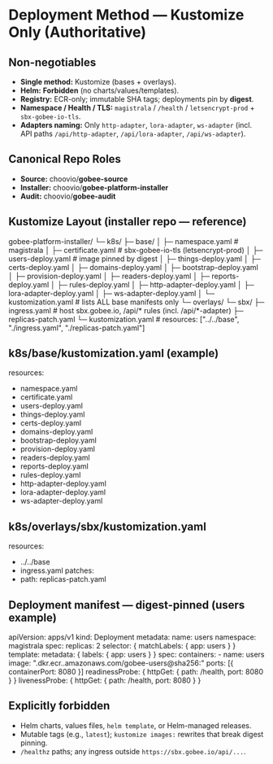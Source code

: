 # Deployment Method — Kustomize Only (Authoritative)

## Non-negotiables
- **Single method:** Kustomize (bases + overlays).
- **Helm:** **Forbidden** (no charts/values/templates).
- **Registry:** ECR-only; immutable SHA tags; deployments pin by **digest**.
- **Namespace / Health / TLS:** `magistrala` / `/health` / `letsencrypt-prod` + `sbx-gobee-io-tls`.
- **Adapters naming:** Only `http-adapter`, `lora-adapter`, `ws-adapter` (incl. API paths `/api/http-adapter`, `/api/lora-adapter`, `/api/ws-adapter`).

## Canonical Repo Roles
- **Source:** choovio/**gobee-source**
- **Installer:** choovio/**gobee-platform-installer**
- **Audit:** choovio/**gobee-audit**

## Kustomize Layout (installer repo — reference)
gobee-platform-installer/
└─ k8s/
   ├─ base/
   │  ├─ namespace.yaml              # magistrala
   │  ├─ certificate.yaml            # sbx-gobee-io-tls (letsencrypt-prod)
   │  ├─ users-deploy.yaml           # image pinned by digest
   │  ├─ things-deploy.yaml
   │  ├─ certs-deploy.yaml
   │  ├─ domains-deploy.yaml
   │  ├─ bootstrap-deploy.yaml
   │  ├─ provision-deploy.yaml
   │  ├─ readers-deploy.yaml
   │  ├─ reports-deploy.yaml
   │  ├─ rules-deploy.yaml
   │  ├─ http-adapter-deploy.yaml
   │  ├─ lora-adapter-deploy.yaml
   │  ├─ ws-adapter-deploy.yaml
   │  └─ kustomization.yaml          # lists ALL base manifests only
   └─ overlays/
      └─ sbx/
         ├─ ingress.yaml             # host sbx.gobee.io, /api/* rules (incl. /api/*-adapter)
         ├─ replicas-patch.yaml
         └─ kustomization.yaml       # resources: ["../../base", "./ingress.yaml", "./replicas-patch.yaml"]

## k8s/base/kustomization.yaml (example)
resources:
  - namespace.yaml
  - certificate.yaml
  - users-deploy.yaml
  - things-deploy.yaml
  - certs-deploy.yaml
  - domains-deploy.yaml
  - bootstrap-deploy.yaml
  - provision-deploy.yaml
  - readers-deploy.yaml
  - reports-deploy.yaml
  - rules-deploy.yaml
  - http-adapter-deploy.yaml
  - lora-adapter-deploy.yaml
  - ws-adapter-deploy.yaml

## k8s/overlays/sbx/kustomization.yaml
resources:
  - ../../base
  - ingress.yaml
patches:
  - path: replicas-patch.yaml

## Deployment manifest — digest-pinned (users example)
apiVersion: apps/v1
kind: Deployment
metadata:
  name: users
  namespace: magistrala
spec:
  replicas: 2
  selector: { matchLabels: { app: users } }
  template:
    metadata: { labels: { app: users } }
    spec:
      containers:
        - name: users
          image: "<ACC>.dkr.ecr.<REG>.amazonaws.com/gobee-users@sha256:<DIGEST>"
          ports: [{ containerPort: 8080 }]
          readinessProbe: { httpGet: { path: /health, port: 8080 } }
          livenessProbe:  { httpGet: { path: /health, port: 8080 } }

## Explicitly forbidden
- Helm charts, values files, `helm template`, or Helm-managed releases.
- Mutable tags (e.g., `latest`); `kustomize images:` rewrites that break digest pinning.
- `/healthz` paths; any ingress outside `https://sbx.gobee.io/api/...`.
